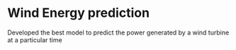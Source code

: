 # Wind Energy prediction
 Developed the best model to predict the power generated by a wind turbine at a particular time
